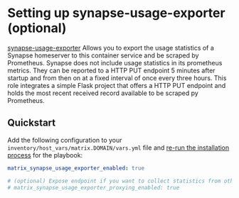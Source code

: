 # Setting up synapse-usage-exporter (optional)

[synapse-usage-exporter](https://github.com/loelkes/synapse-usage-exporter) Allows you to export the usage statistics of a Synapse homeserver to this container service and be scraped by Prometheus. Synapse does not include usage statistics in its prometheus metrics. They can be reported to a HTTP PUT endpoint 5 minutes after startup and from then on at a fixed interval of once every three hours. This role integrates a simple Flask project that offers a HTTP PUT endpoint and holds the most recent received record available to be scraped py Prometheus.

## Quickstart

Add the following configuration to your `inventory/host_vars/matrix.DOMAIN/vars.yml` file and [re-run the installation process](./installing.md) for the playbook:

```yaml
matrix_synapse_usage_exporter_enabled: true

# (optional) Expose endpoint if you want to collect statistics from other homeservers: `matrix.DOMAIN/report-usage-stats/push`
# matrix_synapse_usage_exporter_proxying_enabled: true
```
